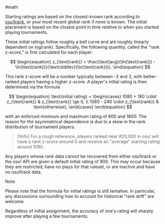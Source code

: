 #math 

Starting ratings are based on the closest-known rank according to [osu!track](https://github.com/Ameobea/osutrack-api), or your most recent global rank if none is known. The initial placement is based on the closest point in time relative to when you started playing tournaments. 

These initial ratings follow roughly a bell curve and are roughly linearly dependent on log(rank). Specifically, the following quantity, called the "rank z-score," is first calculated for each player:

$$
\begin{equation}
    z_{\text{rank}} = \frac{\text{avg}(\ln(\text{rank})) - \ln(\text{rank})}{\text{stddev}(\ln(\text{rank}))}.
\end{equation}
$$

This rank z-score will be a number typically between -3 and 3, with better-ranked players having a higher z-score. A player's initial rating is then determined via the formula

$$
\begin{equation}
    \text{initial rating} = 
        \begin{cases} 
            1080 + 180 \cdot z_{\text{rank}} & z_{\text{rank}} \ge 0, \\ 
            1080 - 240 \cdot z_{\text{rank}} & \text{otherwise},
        \end{cases}
\end{equation}
$$

with an enforced minimum and maximum rating of 600 and 1800. The reason for the asymmetrical dependence is due to a skew in the rank distribution of tournament players.

> [!info]
> For a rough reference, players ranked near #20,000 in osu! will have a rank z-score around 0 and receive an "average" starting rating around 1080.

Any players whose rank data cannot be recovered from either osu!track or the osu! API are given a default initial rating of 900. This may occur because they are restricted, have no plays for that ruleset, or are inactive and have no osu!track data.

> [!note]
>  Please note that the formula for initial ratings is still tentative. In particular, any discussions surrounding how to account for historical "rank drift" are welcome.
> 
> Regardless of initial assignment, the accuracy of one's rating will sharply improve after playing a few tournaments.
